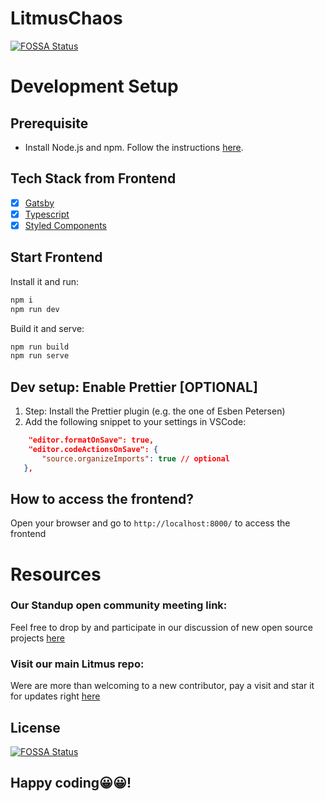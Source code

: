 # LitmusChaos

[![FOSSA Status](https://app.fossa.com/api/projects/git%2Bgithub.com%2Flitmuschaos%2Fwebsite-litmuschaos.svg?type=shield)](https://app.fossa.com/projects/git%2Bgithub.com%2Flitmuschaos%2Fwebsite-litmuschaos?ref=badge_shield)

# Development Setup

## Prerequisite

- Install Node.js and npm. Follow the instructions [here](https://nodejs.org/en/download/current/).

## Tech Stack from Frontend

- [x] [Gatsby](https://www.gatsbyjs.com/)
- [x] [Typescript](https://www.typescriptlang.org/)
- [x] [Styled Components](https://styled-components.com/)

## Start Frontend

Install it and run:

```bash
npm i
npm run dev
```

Build it and serve:

```bash
npm run build
npm run serve
```

## Dev setup: Enable Prettier [OPTIONAL]

1.  Step: Install the Prettier plugin (e.g. the one of Esben Petersen)
2.  Add the following snippet to your settings in VSCode:

```json
    "editor.formatOnSave": true,
    "editor.codeActionsOnSave": {
       "source.organizeImports": true // optional
   },
```

## How to access the frontend?

Open your browser and go to `http://localhost:8000/` to access the frontend

# Resources

### Our Standup open community meeting link:

Feel free to drop by and participate in our discussion of new open source projects [here](https://zoom.us/j/91358162694)

### Visit our main Litmus repo:

Were are more than welcoming to a new contributor, pay a visit and star it for updates right [here](https://github.com/litmuschaos/litmus)

## License

[![FOSSA Status](https://app.fossa.com/api/projects/git%2Bgithub.com%2Flitmuschaos%2Fwebsite-litmuschaos.svg?type=large)](https://app.fossa.com/projects/git%2Bgithub.com%2Flitmuschaos%2Fwebsite-litmuschaos?ref=badge_large)
## Happy coding😀😀!
